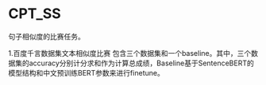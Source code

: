 # CPT_SS
句子相似度的比赛任务。

1.百度千言数据集文本相似度比赛
  包含三个数据集和一个baseline。其中，三个数据集的accuracy分别计分求和作为计算总成绩，Baseline基于SentenceBERT的模型结构和中文预训练BERT参数来进行finetune。
